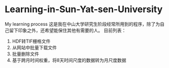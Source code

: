 # Learning-in-Sun-Yat-sen-University
My learning process 
这是我在中山大学研究生阶段经常所用到的程序，除了为自己留下印象之外，还希望能保住其他有需要的人。
目前列表：
1. HDF转TIF栅格文件
2. 从网站中批量下载文件
3. 批量删除文件
4. 基于跨月时间权重，将8天时间尺度的数据转为月尺度数据
